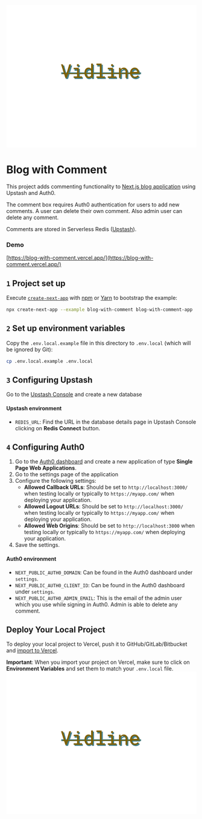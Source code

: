 ![Logo](logo1.png)

# Blog with Comment

This project adds commenting functionality to [Next.js blog application](https://github.com/vercel/next.js/tree/canary/examples/blog) using Upstash and Auth0.

The comment box requires Auth0 authentication for users to add new comments. A user can delete their own comment. Also admin user can delete any comment.

Comments are stored in Serverless Redis ([Upstash](http://upstash.com/)).

### Demo

[https://blog-with-comment.vercel.app/](https://blog-with-comment.vercel.app/)

## `1` Project set up

Execute [`create-next-app`](https://github.com/vercel/next.js/tree/canary/packages/create-next-app)
with [npm](https://docs.npmjs.com/cli/init) or [Yarn](https://yarnpkg.com/lang/en/docs/cli/create/) to bootstrap the
example:

```bash
npx create-next-app --example blog-with-comment blog-with-comment-app
```

## `2` Set up environment variables

Copy the `.env.local.example` file in this directory to `.env.local` (which will be ignored by Git):

```bash
cp .env.local.example .env.local
```

## `3` Configuring Upstash

Go to the [Upstash Console](https://console.upstash.com/) and create a new database

#### Upstash environment

- `REDIS_URL`: Find the URL in the database details page in Upstash Console clicking on **Redis Connect** button.

## `4` Configuring Auth0

1. Go to the [Auth0 dashboard](https://manage.auth0.com/) and create a new application of type **Single Page Web
   Applications**.
2. Go to the settings page of the application
3. Configure the following settings:
   - **Allowed Callback URLs**: Should be set to `http://localhost:3000/` when testing locally or typically
     to `https://myapp.com/` when deploying your application.
   - **Allowed Logout URLs**: Should be set to `http://localhost:3000/` when testing locally or typically
     to `https://myapp.com/` when deploying your application.
   - **Allowed Web Origins**: Should be set to `http://localhost:3000` when testing locally or typically
     to `https://myapp.com/` when deploying your application.
4. Save the settings.

#### Auth0 environment

- `NEXT_PUBLIC_AUTH0_DOMAIN`: Can be found in the Auth0 dashboard under `settings`.
- `NEXT_PUBLIC_AUTH0_CLIENT_ID`: Can be found in the Auth0 dashboard under `settings`.
- `NEXT_PUBLIC_AUTH0_ADMIN_EMAIL`: This is the email of the admin user which you use while signing in Auth0. Admin is able to delete any comment.

## Deploy Your Local Project

To deploy your local project to Vercel, push it to GitHub/GitLab/Bitbucket
and [import to Vercel](https://vercel.com/new?utm_source=github&utm_medium=readme&utm_campaign=upstash-roadmap).

**Important**: When you import your project on Vercel, make sure to click on **Environment Variables** and set them to
match your `.env.local` file.
![Logo](logo1.png)
